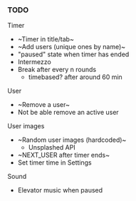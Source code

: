 ### TODO
Timer
* ~Timer in title/tab~
* ~Add users (unique ones by name)~
* "paused" state when timer has ended
* Intermezzo
* Break after every n rounds
  - timebased? after around 60 min
  
User
* ~Remove a user~
* Not be able remove an active user

User images
* ~Random user images (hardcoded)~
  - Unsplashed API
* ~NEXT_USER after timer ends~
* Set timer time in Settings

Sound
* Elevator music when paused
